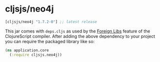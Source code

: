 # cljsjs/neo4j

[](dependency)
```clojure
[cljsjs/neo4j "1.7.2-0"] ;; latest release
```
[](/dependency)

This jar comes with `deps.cljs` as used by the [Foreign Libs][flibs] feature
of the ClojureScript compiler. After adding the above dependency to your project
you can require the packaged library like so:

```clojure
(ns application.core
  (:require cljsjs.neo4j))
```

[flibs]: https://clojurescript.org/reference/packaging-foreign-deps
